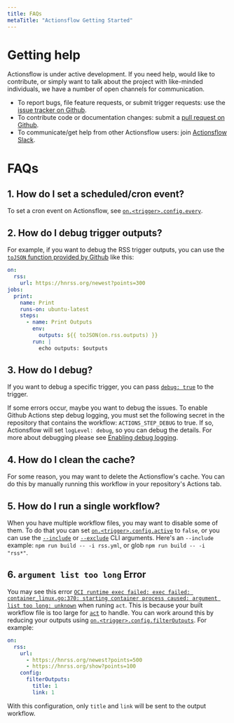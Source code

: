 ```yaml
---
title: FAQs
metaTitle: "Actionsflow Getting Started"
---
```


# Getting help

Actionsflow is under active development. If you need help, would like to
contribute, or simply want to talk about the project with like-minded
individuals, we have a number of open channels for communication.

- To report bugs, file feature requests, or submit trigger requests: use the [issue tracker on Github](https://github.com/actionsflow/actionsflow/issues).
- To contribute code or documentation changes: submit a [pull request on Github](https://github.com/actionsflow/actionsflow/pulls).
- To communicate/get help from other Actionsflow users: join [Actionsflow Slack](https://join.slack.com/t/actionsflow/shared_invite/zt-h5tmw9cn-GbZ4fzU_vc_qB~nnS_2Lvg).

# FAQs

## 1. How do I set a scheduled/cron event?

To set a cron event on Actionsflow, see [`on.<trigger>.config.every`](./workflow.md#ontriggerconfigevery).

## 2. How do I debug trigger outputs?

For example, if you want to debug the RSS trigger outputs, you can use the [`toJSON` function provided by Github](https://docs.github.com/en/free-pro-team@latest/actions/reference/context-and-expression-syntax-for-github-actions#tojson) like this:

```yaml
on:
  rss:
    url: https://hnrss.org/newest?points=300
jobs:
  print:
    name: Print
    runs-on: ubuntu-latest
    steps:
      - name: Print Outputs
        env:
          outputs: ${{ toJSON(on.rss.outputs) }}
        run: |
          echo outputs: $outputs
```

## 3. How do I debug?

If you want to debug a specific trigger, you can pass [`debug: true`](./workflow.md#ontriggerconfigdebug) to the trigger.

If some errors occur, maybe you want to debug the issues. To enable Github Actions step debug logging, you must set the following secret in the repository that contains the workflow: `ACTIONS_STEP_DEBUG` to true. If so, Actionsflow will set `logLevel: debug`, so you can debug the details. For more about debugging please see [Enabling debug logging](https://docs.github.com/en/free-pro-team@latest/actions/managing-workflow-runs/enabling-debug-logging).

## 4. How do I clean the cache?

For some reason, you may want to delete the Actionsflow's cache. You can do this by manually running this workflow in your repository's Actions tab.

## 5. How do I run a single workflow?

When you have multiple workflow files, you may want to disable some of them. To do that you can set [`on.<trigger>.config.active`](./workflow.md#ontriggerconfigactive) to `false`, or you can use the [`--include`](./reference/cli.md#build) or [`--exclude`](./reference/cli.md#build) CLI arguments. Here's an `--include` example: `npm run build -- -i rss.yml`, or glob `npm run build -- -i "rss*"`.

## 6. `argument list too long` Error

You may see this error [`OCI runtime exec failed: exec failed: container_linux.go:370: starting container process caused: argument list too long: unknown`](https://github.com/actionsflow/actionsflow/issues/4) when runing `act`. This is because your built workflow file is too large for [`act`](https://github.com/nektos/act) to handle. You can work around this by reducing your outputs using [`on.<trigger>.config.filterOutputs`](./workflow.md#ontriggerconfigfilteroutputs). For example:

```yaml
on:
  rss:
    url:
      - https://hnrss.org/newest?points=500
      - https://hnrss.org/show?points=100
    config:
      filterOutputs:
        title: 1
        link: 1
```

With this configuration, only `title` and `link` will be sent to the output workflow.
